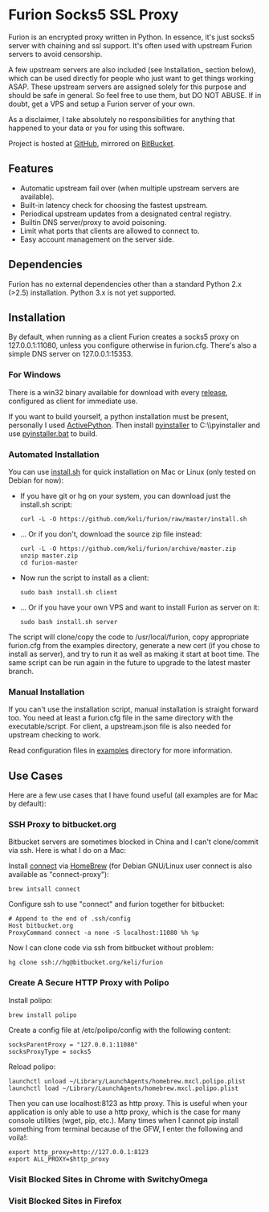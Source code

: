 Furion Socks5 SSL Proxy
=======================

Furion is an encrypted proxy written in Python. In essence, it's just socks5 server with chaining and ssl support. It's often used with upstream Furion servers to avoid censorship.

A few upstream servers are also included (see Installation\_ section below), which can be used directly for people who just want to get things working ASAP. These upstream servers are assigned solely for this purpose and should be safe in general. So feel free to use them, but DO NOT ABUSE. If in doubt, get a VPS and setup a Furion server of your own.

As a disclaimer, I take absolutely no responsibilities for anything that happened to your data or you for using this software.

Project is hosted at [GitHub](https://github.com/keli/furion), mirrored on [BitBucket](https://bitbucket.org/keli/furion).

Features
--------

-   Automatic upstream fail over (when multiple upstream servers are available).
-   Built-in latency check for choosing the fastest upstream.
-   Periodical upstream updates from a designated central registry.
-   Builtin DNS server/proxy to avoid poisoning.
-   Limit what ports that clients are allowed to connect to.
-   Easy account management on the server side.

Dependencies
------------

Furion has no external dependencies other than a standard Python 2.x (\>2.5) installation. Python 3.x is not yet supported.

Installation
------------

By default, when running as a client Furion creates a socks5 proxy on 127.0.0.1:11080, unless you configure otherwise in furion.cfg. There's also a simple DNS server on 127.0.0.1:15353.

### For Windows

There is a win32 binary available for download with every [release](https://github.com/keli/furion/releases), configured as client for immediate use.

If you want to build yourself, a python installation must be present, personally I used [ActivePython](http://www.activestate.com/activepython). Then install [pyinstaller](http://www.pyinstaller.org) to C:\\\\pyinstaller and use [pyinstaller.bat](https://github.com/keli/furion/blob/master/pyinstaller/pyinstaller.bat) to build.

### Automated Installation

You can use [install.sh](https://github.com/keli/furion/blob/master/install.sh) for quick installation on Mac or Linux (only tested on Debian for now):

-   If you have git or hg on your system, you can download just the install.sh script:

        curl -L -O https://github.com/keli/furion/raw/master/install.sh

-   ... Or if you don't, download the source zip file instead:

        curl -L -O https://github.com/keli/furion/archive/master.zip
        unzip master.zip
        cd furion-master

-   Now run the script to install as a client:

        sudo bash install.sh client

-   ... Or if you have your own VPS and want to install Furion as server on it:

        sudo bash install.sh server

The script will clone/copy the code to /usr/local/furion, copy appropriate furion.cfg from the examples directory, generate a new cert (if you chose to install as server), and try to run it as well as making it start at boot time. The same script can be run again in the future to upgrade to the latest master branch.

### Manual Installation

If you can't use the installation script, manual installation is straight forward too. You need at least a furion.cfg file in the same directory with the executable/script. For client, a upstream.json file is also needed for upstream checking to work.

Read configuration files in [examples](https://github.com/keli/furion/blob/master/examples) directory for more information.

Use Cases
---------

Here are a few use cases that I have found useful (all examples are for Mac by default):

### SSH Proxy to bitbucket.org

Bitbucket servers are sometimes blocked in China and I can't clone/commit via ssh. Here is what I do on a Mac:

Install [connect](https://bitbucket.org/gotoh/connect/) via [HomeBrew](http://mxcl.github.io/homebrew/) (for Debian GNU/Linux user connect is also available as "connect-proxy"):

    brew intsall connect

Configure ssh to use "connect" and furion together for bitbucket:

    # Append to the end of .ssh/config
    Host bitbucket.org
    ProxyCommand connect -a none -S localhost:11080 %h %p

Now I can clone code via ssh from bitbucket without problem:

    hg clone ssh://hg@bitbucket.org/keli/furion

### Create A Secure HTTP Proxy with Polipo

Install polipo:

    brew install polipo

Create a config file at /etc/polipo/config with the following content:

    socksParentProxy = "127.0.0.1:11080"
    socksProxyType = socks5

Reload polipo:

    launchctl unload ~/Library/LaunchAgents/homebrew.mxcl.polipo.plist
    launchctl load ~/Library/LaunchAgents/homebrew.mxcl.polipo.plist

Then you can use localhost:8123 as http proxy. This is useful when your application is only able to use a http proxy, which is the case for many console utilities (wget, pip, etc.). Many times when I cannot pip install something from terminal because of the GFW, I enter the following and voila!:

    export http_proxy=http://127.0.0.1:8123
    export ALL_PROXY=$http_proxy

### Visit Blocked Sites in Chrome with SwitchyOmega

### Visit Blocked Sites in Firefox
